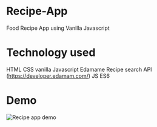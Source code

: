 # Recipe-App
Food Recipe App using Vanilla Javascript

# Technology used
HTML
CSS
vanilla Javascript
Edamame Recipe search API (https://developer.edamam.com/)
JS ES6

# Demo
![Recipe app demo](https://media.giphy.com/media/Y2qNurf7WTsZGGzanK/giphy.gif)